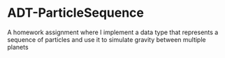 # ADT-ParticleSequence
A homework assignment where I implement a data type that represents a sequence of particles and use it to simulate gravity between multiple planets
